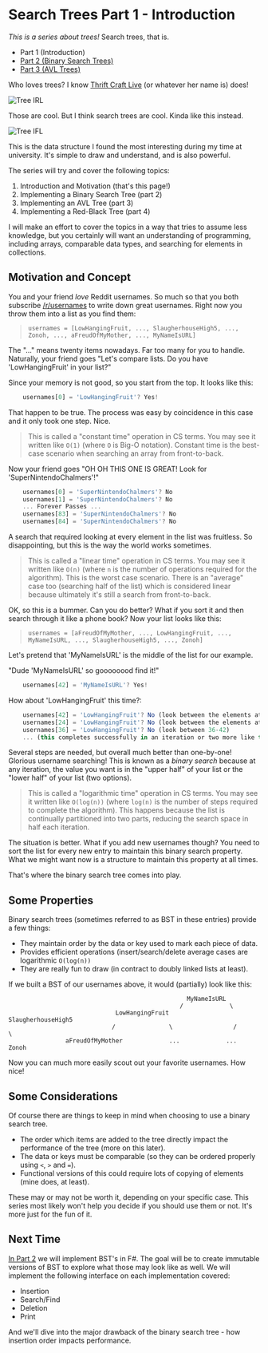 # Search Trees Part 1 - Introduction

*This is a series about trees!* Search trees, that is.

* Part 1 (Introduction)
* [Part 2 (Binary Search Trees)](https://www.pseudoramble.com/blog/entry/search-trees-part-2--binary-search-trees.html)
* [Part 3 (AVL Trees)](https://www.pseudoramble.com/blog/entry/search-trees-part-3---avl-trees.html)

Who loves trees? I know [Thrift Craft Live](https://thriftcraftlive.com/) (or whatever her name is) does!

![Tree IRL](http://www.rawstory.com/wp-content/uploads/2015/05/Oak-tree-Shutterstock-800x430.jpg)

Those are cool. But I think search trees are cool. Kinda like this instead.

![Tree IFL](https://upload.wikimedia.org/wikipedia/commons/thumb/d/da/Binary_search_tree.svg/1229px-Binary_search_tree.svg.png)

This is the data structure I found the most interesting during my time at university. It's simple to draw and understand, and is also powerful.

The series will try and cover the following topics:

1. Introduction and Motivation (that's this page!)
1. Implementing a Binary Search Tree (part 2)
1. Implementing an AVL Tree (part 3)
1. Implementing a Red-Black Tree (part 4)

I will make an effort to cover the topics in a way that tries to assume less knowledge, but you certainly will want an understanding of programming, including arrays, comparable data types, and searching for elements in collections.

## Motivation and Concept

You and your friend *love* Reddit usernames. So much so that you both subscribe [/r/usernames](http://reddit.com/r/usernames) to write down great usernames. Right now you throw them into a list as you find them:

> `usernames = [LowHangingFruit, ..., SlaugherhouseHigh5, ..., Zonoh, ..., aFreudOfMyMother, ..., MyNameIsURL]`

The "..." means twenty items nowadays. Far too many for you to handle. Naturally, your friend goes "Let's compare lists. Do you have 'LowHangingFruit' in your list?"

Since your memory is not good, so you start from the top. It looks like this:

```javascript
    usernames[0] = 'LowHangingFruit'? Yes!
```

That happen to be true. The process was easy by coincidence in this case and it only took one step. Nice.

> This is called a "constant time" operation in CS terms. You may see it written like `O(1)` (where `O` is Big-O notation). Constant time is the best-case scenario when searching an array from front-to-back.

Now your friend goes "OH OH THIS ONE IS GREAT! Look for 'SuperNintendoChalmers'!"

```javascript
    usernames[0] = 'SuperNintendoChalmers'? No 
    usernames[1] = 'SuperNintendoChalmers'? No
    ... Forever Passes ...
    usernames[83] = 'SuperNintendoChalmers'? No
    usernames[84] = 'SuperNintendoChalmers'? No
```

A search that required looking at every element in the list was fruitless. So disappointing, but this is the way the world works sometimes.

> This is called a "linear time" operation in CS terms. You may see it written like `O(n)` (where `n` is the number of operations required for the algorithm). This is the worst case scenario. There is an "average" case too (searching half of the list) which is considered linear because ultimately it's still a search from front-to-back.

OK, so this is a bummer. Can you do better? What if you sort it and then search through it like a phone book? Now your list looks like this:

> `usernames = [aFreudOfMyMother, ..., LowHangingFruit, ..., MyNameIsURL, ..., SlaugherhouseHigh5, ..., Zonoh]`

Let's pretend that 'MyNameIsURL' is the middle of the list for our example.

"Dude 'MyNameIsURL' so goooooood find it!"

```javascript
    usernames[42] = 'MyNameIsURL'? Yes!
```

How about 'LowHangingFruit' this time?:

```javascript
    usernames[42] = 'LowHangingFruit'? No (look between the elements at 0-41)
    usernames[24] = 'LowHangingFruit'? No (look between the elements at 25-41)
    usernames[36] = 'LowHangingFruit'? No (look between 36-42)
    ... (this completes successfully in an iteration or two more like this)
```

Several steps are needed, but overall much better than one-by-one! Glorious username searching! This is known as a *binary search* because at any iteration, the value you want is in the "upper half" of your list or the "lower half" of your list (two options).

> This is called a "logarithmic time" operation in CS terms. You may see it written like `O(log(n))` (where `log(n)` is the number of steps required to complete the algorithm). This happens because the list is continually partitioned into two parts, reducing the search space in half each iteration.

The situation is better. What if you add new usernames though? You need to sort the list for every new entry to maintain this binary search property. What we might want now is a structure to maintain this property at all times. 

That's where the binary search tree comes into play.

## Some Properties

Binary search trees (sometimes referred to as BST in these entries) provide a few things:

* They maintain order by the data or key used to mark each piece of data.
* Provides efficient operations (insert/search/delete average cases are logarithmic `O(log(n))`
* They are really fun to draw (in contract to doubly linked lists at least).

If we built a BST of our usernames above, it would (partially) look like this:

```
                                                  MyNameIsURL
                                                /             \
                              LowHangingFruit                   SlaugherhouseHigh5
                             /               \                 /                 \
                aFreudOfMyMother             ...             ...                   Zonoh
```

Now you can much more easily scout out your favorite usernames. How nice!

## Some Considerations

Of course there are things to keep in mind when choosing to use a binary search tree.

* The order which items are added to the tree directly impact the performance of the tree (more on this later).
* The data or keys must be comparable (so they can be ordered properly using `<`, `>` and `=`).
* Functional versions of this could require lots of copying of elements (mine does, at least).

These may or may not be worth it, depending on your specific case. This series most likely won't help you decide if you should use them or not. It's more just for the fun of it.

## Next Time

[In Part 2](https://www.pseudoramble.com/blog/entry/search-trees-part-2--binary-search-trees.html) we will implement BST's in F#. The goal will be to create immutable versions of BST to explore what those may look like as well. We will implement the following interface on each implementation covered:

* Insertion
* Search/Find
* Deletion
* Print

And we'll dive into the major drawback of the binary search tree - how insertion order impacts performance.